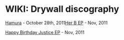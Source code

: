 # WIKI: Drywall discography

[Hamura](http://ihadtopee.bandcamp.com/album/hamura) - October 28th, 2011[Her B EP](http://ihadtopee.bandcamp.com/album/the-her-b-ep) - Nov, 2011

[Happy Birthday Justice EP](http://ihadtopee.bandcamp.com/album/happy-birthday-justice-ep) - Nov, 2011
